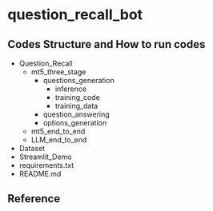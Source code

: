 # question_recall_bot

## Codes Structure and How to run codes
- Question_Recall
	- mt5_three_stage
      - questions_generation
        - inference
        - training_code
        - training_data
      - question_answering
      - options_generation
	- mt5_end_to_end
	- LLM_end_to_end
- Dataset
- Streamlit_Demo 
- requirements.txt
- README.md

## Reference
